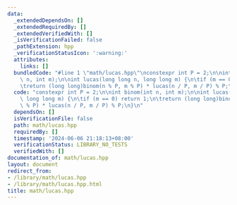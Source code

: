 ```yaml
---
data:
  _extendedDependsOn: []
  _extendedRequiredBy: []
  _extendedVerifiedWith: []
  _isVerificationFailed: false
  _pathExtension: hpp
  _verificationStatusIcon: ':warning:'
  attributes:
    links: []
  bundledCode: "#line 1 \"math/lucas.hpp\"\nconstexpr int P = 2;\n\nint binom(int\
    \ n, int m);\n\nint lucas(long long n, long long m) {\n\tif (m == 0) return 1;\n\
    \treturn (long long)binom(n % P, m % P) * lucas(n / P, m / P) % P;\n}\n"
  code: "constexpr int P = 2;\n\nint binom(int n, int m);\n\nint lucas(long long n,\
    \ long long m) {\n\tif (m == 0) return 1;\n\treturn (long long)binom(n % P, m\
    \ % P) * lucas(n / P, m / P) % P;\n}\n"
  dependsOn: []
  isVerificationFile: false
  path: math/lucas.hpp
  requiredBy: []
  timestamp: '2024-06-06 21:18:13+08:00'
  verificationStatus: LIBRARY_NO_TESTS
  verifiedWith: []
documentation_of: math/lucas.hpp
layout: document
redirect_from:
- /library/math/lucas.hpp
- /library/math/lucas.hpp.html
title: math/lucas.hpp
---
```

